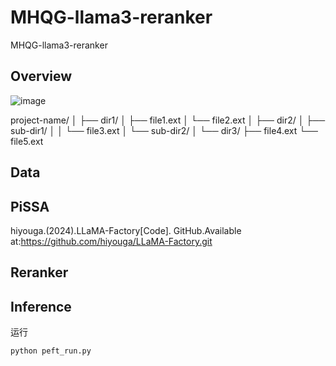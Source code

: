 # MHQG-llama3-reranker
MHQG-llama3-reranker
## Overview

![image](https://github.com/kagomeSh4ron/MHQG-llama3-reranker/assets/138695155/fae2a828-8c58-4c85-b4ef-2136af6a2030)

project-name/
│
├── dir1/
│   ├── file1.ext
│   └── file2.ext
│
├── dir2/
│   ├── sub-dir1/
│   │   └── file3.ext
│   └── sub-dir2/
│
└── dir3/
    ├── file4.ext
    └── file5.ext


## Data





## PiSSA

hiyouga.(2024).LLaMA-Factory[Code]. GitHub.Available at:https://github.com/hiyouga/LLaMA-Factory.git

## Reranker



## Inference

运行

```
python peft_run.py
```

